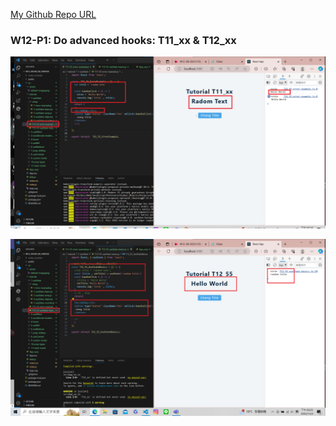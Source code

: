 [My Github Repo URL](https://github.com/210410055/112-wp1/tree/main)

 ### W12-P1: Do advanced hooks: T11_xx & T12_xx
 
![](w12-p1-1.png)
 
![](w12-p1-2.png)
